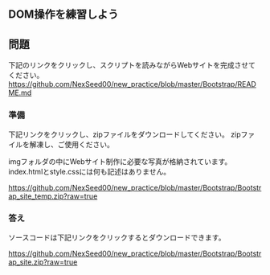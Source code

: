 ## DOM操作を練習しよう

## 問題
下記のリンクをクリックし、スクリプトを読みながらWebサイトを完成させてください。
https://github.com/NexSeed00/new_practice/blob/master/Bootstrap/README.md


### 準備
下記リンクをクリックし、zipファイルをダウンロードしてください。
zipファイルを解凍し、ご使用ください。

imgフォルダの中にWebサイト制作に必要な写真が格納されています。
index.htmlとstyle.cssには何も記述はありません。

https://github.com/NexSeed00/new_practice/blob/master/Bootstrap/Bootstrap_site_temp.zip?raw=true

### 答え
ソースコードは下記リンクをクリックするとダウンロードできます。

https://github.com/NexSeed00/new_practice/blob/master/Bootstrap/Bootstrap_site.zip?raw=true
